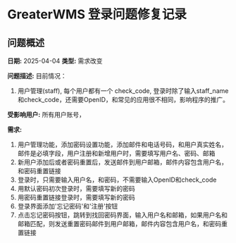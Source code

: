 # GreaterWMS 登录问题修复记录

## 问题概述

**日期:** 2025-04-04
**类型:** 需求改变

**问题描述:** 
目前情况：
1. 用户管理(staff), 每个用户都有一个 check_code, 登录时除了输入staff_name和check_code，还需要OpenID，和常见的应用很不相同，影响程序的推广。

**受影响用户:** 所有用户账号，

**需求:**
1. 用户管理功能，添加密码设置功能，添加邮件和电话号码，和用户真实姓名，邮件是必填字段，用户注册和新增用户时，需要填写用户名、密码、邮箱
2. 新用户添加后或者密码重置后，发送邮件到用户邮箱，邮件内容包含用户名，和密码重置链接
3. 登录时，只需要输入用户名，和密码，不需要输入OpenID和check_code
4. 用默认密码初次登录时，需要填写新的密码
5. 用密码重置链接登录时，需要填写新的密码
6. 登录界面添加'忘记密码'和'注册'按钮
7. 点击忘记密码按钮，跳转到找回密码界面，输入用户名和邮箱，如果用户名和邮箱匹配，则发送重置密码邮件到用户邮箱，邮件内容包含用户名，和密码重置链接

